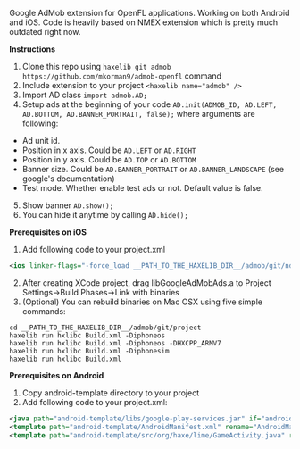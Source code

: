 Google AdMob extension for OpenFL applications. Working on both Android and iOS. Code is heavily based on NMEX extension which is pretty much outdated right now.

**Instructions**

1. Clone this repo using ```haxelib git admob https://github.com/mkorman9/admob-openfl``` command
2. Include extension to your project ```<haxelib name="admob" /> ```
3. Import AD class ```import admob.AD; ```
4. Setup ads at the beginning of your code ```AD.init(ADMOB_ID, AD.LEFT, AD.BOTTOM, AD.BANNER_PORTRAIT, false);```
where arguments are following:
  - Ad unit id.
  - Position in x axis. Could be ```AD.LEFT``` or ```AD.RIGHT```
  - Position in y axis. Could be ```AD.TOP``` or ```AD.BOTTOM```
  - Banner size. Could be ```AD.BANNER_PORTRAIT``` or ```AD.BANNER_LANDSCAPE``` (see google's documentation)
  - Test mode. Whether enable test ads or not. Default value is false.
5. Show banner ```AD.show(); ```
6. You can hide it anytime by calling ```AD.hide();```

**Prerequisites on iOS**

1. Add following code to your project.xml 
```xml
<ios linker-flags="-force_load __PATH_TO_THE_HAXELIB_DIR__/admob/git/ndll/iPhone/libGoogleAdMobAds.a" />
```
2. After creating XCode project, drag libGoogleAdMobAds.a to Project Settings->Build Phases->Link with binaries
3. (Optional) You can rebuild binaries on Mac OSX using five simple commands:
```
cd __PATH_TO_THE_HAXELIB_DIR__/admob/git/project
haxelib run hxlibc Build.xml -Diphoneos
haxelib run hxlibc Build.xml -Diphoneos -DHXCPP_ARMV7
haxelib run hxlibc Build.xml -Diphonesim
haxelib run hxlibc Build.xml
```

**Prerequisites on Android**

1. Copy android-template directory to your project
2. Add following code to your project.xml: 
```xml
<java path="android-template/libs/google-play-services.jar" if="android" />
<template path="android-template/AndroidManifest.xml" rename="AndroidManifest.xml" if="android" />
<template path="android-template/src/org/haxe/lime/GameActivity.java" rename="src/org/haxe/lime/GameActivity.java" if="android" />
```
